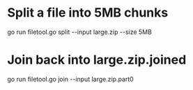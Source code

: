 # Split a file into 5MB chunks
go run filetool.go split --input large.zip --size 5MB

# Join back into large.zip.joined
go run filetool.go join --input large.zip.part0